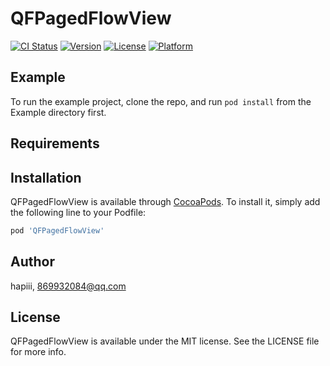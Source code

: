 # QFPagedFlowView

[![CI Status](https://img.shields.io/travis/hapiii/QFPagedFlowView.svg?style=flat)](https://travis-ci.org/hapiii/QFPagedFlowView)
[![Version](https://img.shields.io/cocoapods/v/QFPagedFlowView.svg?style=flat)](https://cocoapods.org/pods/QFPagedFlowView)
[![License](https://img.shields.io/cocoapods/l/QFPagedFlowView.svg?style=flat)](https://cocoapods.org/pods/QFPagedFlowView)
[![Platform](https://img.shields.io/cocoapods/p/QFPagedFlowView.svg?style=flat)](https://cocoapods.org/pods/QFPagedFlowView)

## Example

To run the example project, clone the repo, and run `pod install` from the Example directory first.

## Requirements

## Installation

QFPagedFlowView is available through [CocoaPods](https://cocoapods.org). To install
it, simply add the following line to your Podfile:

```ruby
pod 'QFPagedFlowView'
```

## Author

hapiii, 869932084@qq.com

## License

QFPagedFlowView is available under the MIT license. See the LICENSE file for more info.
